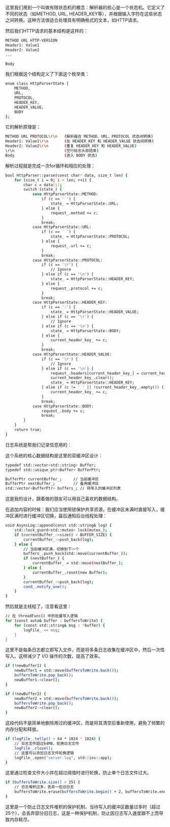 这里我们用到一个叫做有限状态机的概念：解析器的核心是一个状态机。它定义了不同的状态（如METHOD, URL, HEADER_KEY等），并根据输入字符在这些状态之间转换。这种方法很适合处理具有明确格式的文本，如HTTP请求。

然后我们HTTP请求的基本结构是这样的：

```bash
METHOD URL HTTP-VERSION
Header1: Value1
Header2: Value2
...

Body
```

我们根据这个结构定义了下面这个枚举类：

```bash
enum class HttpParserState {
    METHOD,
    URL,
    PROTOCOL,
    HEADER_KEY,
    HEADER_VALUE,
    BODY
};
```
它的解析原理是：

```bash
METHOD URL PROTOCOL\r\n   (解析器在 METHOD、URL、PROTOCOL 状态间转换)
Header1: Value1\r\n       (在 HEADER_KEY 和 HEADER_VALUE 状态间转换)
Header2: Value2\r\n       (重复 HEADER_KEY 和 HEADER_VALUE)
\r\n                      (空行标志头部结束)
Body                      (进入 BODY 状态)
```

解析过程就是完成一次for循环和相应的处理：

```bash
bool HttpParser::parse(const char* data, size_t len) {
    for (size_t i = 0; i < len; ++i) {
        char c = data[i];
        switch (state_) {
            case HttpParserState::METHOD:
                if (c == ' ') {
                    state_ = HttpParserState::URL;
                } else {
                    request_.method += c;
                }
                break;
            case HttpParserState::URL:
                if (c == ' ') {
                    state_ = HttpParserState::PROTOCOL;
                } else {
                    request_.url += c;
                }
                break;
            case HttpParserState::PROTOCOL:
                if (c == '\r') {
                    // Ignore
                } else if (c == '\n') {
                    state_ = HttpParserState::HEADER_KEY;
                } else {
                    request_.protocol += c;
                }
                break;
            case HttpParserState::HEADER_KEY:
                if (c == ':') {
                    state_ = HttpParserState::HEADER_VALUE;
                } else if (c == '\r') {
                    // Ignore
                } else if (c == '\n') {
                    state_ = HttpParserState::BODY;
                } else {
                    current_header_key_ += c;
                }
                break;
            case HttpParserState::HEADER_VALUE:
                if (c == '\r') {
                    // Ignore
                } else if (c == '\n') {
                    request_.headers[current_header_key_] = current_header_key_;
                    current_header_key_.clear();
                    state_ = HttpParserState::HEADER_KEY;
                } else if (c != ' ' || !current_header_key_.empty()) {
                    current_header_key_ += c;
                }
                break;
            case HttpParserState::BODY:
                request_.body += c;
                break;
        }
    }
    return true;
}
```

日志系统是帮我们记录信息用的：

这个系统的核心数据结构是这里的双缓冲区设计：

```bash
typedef std::vector<std::string> Buffer;
typedef std::unique_ptr<Buffer> BufferPtr;

BufferPtr currentBuffer_;     // 当前缓冲区
BufferPtr nextBuffer_;        // 备用缓冲区
std::vector<BufferPtr> buffers_; // 待写入的缓冲区列表
```

这是我的设计，跟着做的朋友可以用自己喜欢的数据结构。

在追加内容的时候：我们应当使用锁保护共享资源，在缓冲区未满时直接写入，缓冲区满时进行缓冲区切换，最后通知后台线程处理：

```bash
void AsyncLog::append(const std::string& log) {
    std::lock_guard<std::mutex> lock(mutex_);
    if (currentBuffer_->size() < BUFFER_SIZE) {
        currentBuffer_->push_back(log);
    } else {
        // 当前缓冲区满，切换到下一个
        buffers_.push_back(std::move(currentBuffer_));
        if (nextBuffer_) {
            currentBuffer_ = std::move(nextBuffer_);
        } else {
            currentBuffer_.reset(new Buffer);
        }
        currentBuffer_->push_back(log);
        cond_.notify_one();
    }
}
```

然后就是主线程了，注意看这里：

```bash
// 在 threadFunc() 中的批量写入逻辑
for (const auto& buffer : buffersToWrite) {
    for (const std::string& msg : *buffer) {
        logFile_ << msg;
    }
}
```

这里不是每条日志都立即写入文件，而是将多条日志收集在缓冲区中，然后一次性写入。这样减少了 I/O 操作的次数，提高了效率。

```bash
if (!newBuffer1) {
    newBuffer1 = std::move(buffersToWrite.back());
    buffersToWrite.pop_back();
    newBuffer1->clear();
}

if (!newBuffer2) {
    newBuffer2 = std::move(buffersToWrite.back());
    buffersToWrite.pop_back();
    newBuffer2->clear();
}
```

这段代码不是简单地删除用过的缓冲区，而是将其清空后重新使用，避免了频繁的内存分配和释放。

```bash
if (logFile_.tellp() > 64 * 1024 * 1024) {
    // 日志文件超过64MB，轮换日志文件
    logFile_.close();
    // 这里可以添加日志文件轮换逻辑
    logFile_.open("server.log", std::ios::app);
}
```

这里通过检查文件大小并在超过阈值时进行轮换，防止单个日志文件过大。

```bash
if (buffersToWrite.size() > 25) {
    // 日志堆积过多，丢弃一些旧日志
    buffersToWrite.erase(buffersToWrite.begin() + 2, buffersToWrite.end());
}
```

这里是一个防止日志文件堆积的保护机制，当待写入的缓冲区数量过多时（超过25个），会丢弃部分旧日志，这是一种保护机制，防止因日志写入速度跟不上而导致内存耗尽。